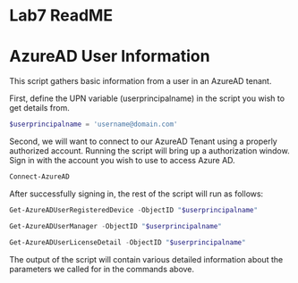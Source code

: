 # Lab7 ReadME

AzureAD User Information
======

This script gathers basic information from a user in an AzureAD tenant.

First, define the UPN variable (userprincipalname) in the script you wish to get details from.

```powershell
$userprincipalname = 'username@domain.com'
```
Second, we will want to connect to our AzureAD Tenant using a properly authorized account. Running the script will bring up a authorization window. Sign in with the account you wish to use to access Azure AD. 

```powershell
Connect-AzureAD
```
After successfully signing in, the rest of the script will run as follows: 

```powershell
Get-AzureADUserRegisteredDevice -ObjectID "$userprincipalname"
```
```powershell
Get-AzureADUserManager -ObjectID "$userprincipalname"
```
```powershell
Get-AzureADUserLicenseDetail -ObjectID "$userprincipalname"
```
The output of the script will contain various detailed information about the parameters we called for in the commands above. 

